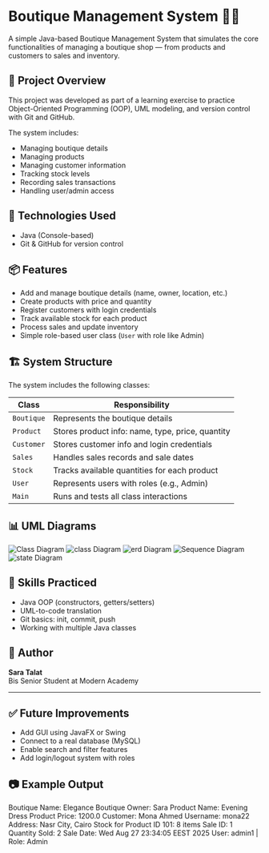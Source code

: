 # Boutique Management System 👗🧾

A simple Java-based Boutique Management System that simulates the core functionalities of managing a boutique shop — from products and customers to sales and inventory.

## 🚀 Project Overview

This project was developed as part of a learning exercise to practice Object-Oriented Programming (OOP), UML modeling, and version control with Git and GitHub.

The system includes:

- Managing boutique details
- Managing products
- Managing customer information
- Tracking stock levels
- Recording sales transactions
- Handling user/admin access

## 📁 Technologies Used

- Java (Console-based)
- Git & GitHub for version control

## 📦 Features

- Add and manage boutique details (name, owner, location, etc.)
- Create products with price and quantity
- Register customers with login credentials
- Track available stock for each product
- Process sales and update inventory
- Simple role-based user class (`User` with role like Admin)

## 🏗️ System Structure

The system includes the following classes:

| Class       | Responsibility                                      |
|-------------|------------------------------------------------------|
| `Boutique`  | Represents the boutique details                      |
| `Product`   | Stores product info: name, type, price, quantity     |
| `Customer`  | Stores customer info and login credentials           |
| `Sales`     | Handles sales records and sale dates                 |
| `Stock`     | Tracks available quantities for each product         |
| `User`      | Represents users with roles (e.g., Admin)            |
| `Main`      | Runs and tests all class interactions                |

## 📊 UML Diagrams
![Class Diagram](diagrams/activity.png)
![class Diagram](diagrams/class.jpg)
![erd Diagram](diagrams/erd.jpg)
![Sequence Diagram](diagrams/sequense.jpg)
![state Diagram](diagrams/state.jpg)

## 🧠 Skills Practiced

- Java OOP (constructors, getters/setters)
- UML-to-code translation
- Git basics: init, commit, push
- Working with multiple Java classes

## 📌 Author

**Sara Talat**  
Bis Senior Student at Modern Academy

---

## ✅ Future Improvements

- Add GUI using JavaFX or Swing
- Connect to a real database (MySQL)
- Enable search and filter features
- Add login/logout system with roles



## 📷 Example Output

Boutique Name: Elegance Boutique
Owner: Sara
Product Name: Evening Dress
Product Price: 1200.0
Customer: Mona Ahmed
Username: mona22
Address: Nasr City, Cairo
Stock for Product ID 101: 8 items
Sale ID: 1
Quantity Sold: 2
Sale Date: Wed Aug 27 23:34:05 EEST 2025
User: admin1 | Role: Admin

